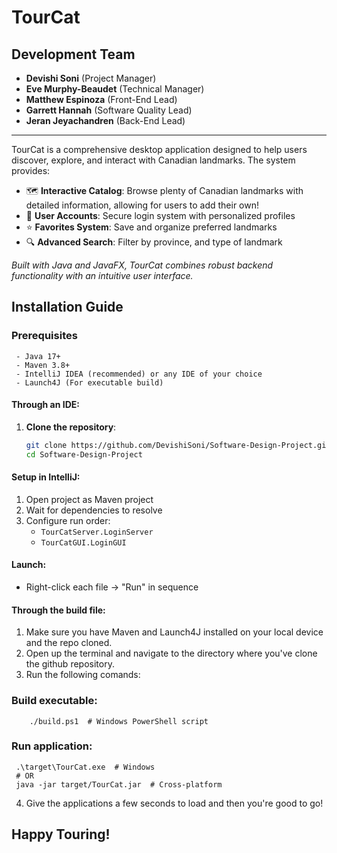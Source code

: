 # **TourCat**
## Development Team  
- **Devishi Soni** (Project Manager)
- **Eve Murphy-Beaudet** (Technical Manager)  
- **Matthew Espinoza** (Front-End Lead)
- **Garrett Hannah** (Software Quality Lead)
- **Jeran Jeyachandren** (Back-End Lead)

---

TourCat is a comprehensive desktop application designed to help users discover, explore, and interact with Canadian landmarks. The system provides:  

- 🗺️ **Interactive Catalog**: Browse plenty of Canadian landmarks with detailed information, allowing for users to add their own!
- 🔐 **User Accounts**: Secure login system with personalized profiles  
- ⭐ **Favorites System**: Save and organize preferred landmarks    
- 🔍 **Advanced Search**: Filter by province, and type of landmark

*Built with Java and JavaFX, TourCat combines robust backend functionality with an intuitive user interface.*  


## Installation Guide
### Prerequisites
     - Java 17+ 
     - Maven 3.8+
     - IntelliJ IDEA (recommended) or any IDE of your choice
     - Launch4J (For executable build)

#### Through an IDE: ####
1. **Clone the repository**:  
   ```bash  
   git clone https://github.com/DevishiSoni/Software-Design-Project.git 
   cd Software-Design-Project
#### Setup in IntelliJ:
1. Open project as Maven project
2. Wait for dependencies to resolve
3. Configure run order:
   - `TourCatServer.LoginServer`
   - `TourCatGUI.LoginGUI`
#### Launch:
- Right-click each file → "Run" in sequence
  
#### Through the build file: ####
1. Make sure you have Maven and Launch4J installed on your local device and the repo cloned. 
2. Open up the terminal and navigate to the directory where you've clone the github repository.
3. Run the following comands:
### Build executable: ###
        ./build.ps1  # Windows PowerShell script
### Run application:
     .\target\TourCat.exe  # Windows
     # OR
     java -jar target/TourCat.jar  # Cross-platform

4. Give the applications a few seconds to load and then you're good to go!




## Happy Touring!


